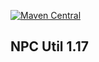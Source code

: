 [![Maven Central](https://maven-badges.herokuapp.com/maven-central/io.github.danielthedev/npc/badges.svg)](https://maven-badges.herokuapp.com/maven-central/io.github.danielthedev/npc)

## NPC Util 1.17
